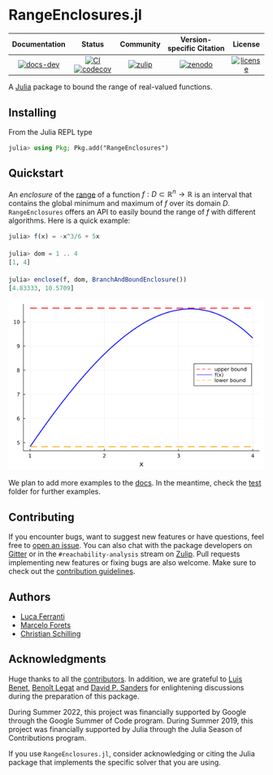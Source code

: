 # RangeEnclosures.jl

| **Documentation** | **Status** | **Community** |**Version-specific Citation** | **License** |
|:-----------------:|:----------:|:-------------:|:----------------------------:|:-----------:|
| [![docs-dev][dev-img]][dev-url] | [![CI][ci-img]][ci-url] [![codecov][cov-img]][cov-url] | [![zulip][chat-img]][chat-url] | [![zenodo][doi-img]][doi-url] | [![license][lic-img]][lic-url] |

[dev-img]: https://img.shields.io/badge/docs-latest-blue.svg
[dev-url]: https://juliareach.github.io/RangeEnclosures.jl/dev/
[ci-img]: https://github.com/JuliaReach/RangeEnclosures.jl/workflows/CI/badge.svg
[ci-url]: https://github.com/JuliaReach/RangeEnclosures.jl/actions/workflows/ci.yml
[cov-img]: https://codecov.io/github/JuliaReach/RangeEnclosures.jl/coverage.svg
[cov-url]: https://app.codecov.io/github/JuliaReach/RangeEnclosures.jl
[chat-img]: https://img.shields.io/badge/zulip-join_chat-brightgreen.svg
[chat-url]: https://julialang.zulipchat.com/#narrow/stream/278609-juliareach
[doi-img]: https://zenodo.org/badge/196427971.svg
[doi-url]: https://zenodo.org/badge/latestdoi/196427971
[lic-img]: https://img.shields.io/github/license/mashape/apistatus.svg
[lic-url]: https://github.com/JuliaReach/RangeEnclosures.jl/blob/master/LICENSE

A [Julia](http://julialang.org) package to bound the range of real-valued functions.

## Installing

From the Julia REPL type

```julia
julia> using Pkg; Pkg.add("RangeEnclosures")
```

## Quickstart

An *enclosure* of the [range](https://en.wikipedia.org/wiki/Range_of_a_function)
of a function $f : D \subset \mathbb{R}^n \to \mathbb{R}$ is an interval that
contains the global minimum and maximum of $f$ over its domain $D$.
`RangeEnclosures` offers an API to easily bound the range of $f$ with different
algorithms. Here is a quick example:

```julia
julia> f(x) = -x^3/6 + 5x

julia> dom = 1 .. 4
[1, 4]

julia> enclose(f, dom, BranchAndBoundEnclosure())
[4.83333, 10.5709]
```

![Example](https://github.com/JuliaReach/RangeEnclosures.jl/blob/master/docs/src/assets//readme_example.png?raw=true)

<!--code to generate plot
using RangeEnclosures, Plots
f(x) = -x^3/6 + 5x
dom = 1 .. 4
b = enclose(f, dom, BranchAndBoundEnclosure())
plot(xlab="x", leg=:right)
plot!(x -> sup(b), 1, 4, c=:red, s=:dash, lw=2, lab="upper bound")
plot!(f, 1, 4, c=:blue, lw=2, lab="f(x)")
plot!(x -> inf(b), c=:orange, s=:dash, lw=2, lab="lower bound")
savefig("readme_example")
-->

We plan to add more examples to the
[docs](http://juliareach.github.io/RangeEnclosures.jl/latest/). In the meantime,
check the [test](https://github.com/JuliaReach/RangeEnclosures.jl/tree/master/test)
folder for further examples.

## Contributing

If you encounter bugs, want to suggest new features or have questions, feel free
to [open an issue](https://github.com/JuliaReach/RangeEnclosures.jl/issues/new).
You can also chat with the package developers on
[Gitter](https://gitter.im/JuliaReach/Lobby?utm_source=badge&utm_medium=badge&utm_campaign=pr-badge&utm_content=badge)
or in the `#reachability-analysis` stream on
[Zulip](https://julialang.zulipchat.com/). Pull requests implementing new
features or fixing bugs are also welcome. Make sure to check out the
[contribution guidelines](https://juliareach.github.io/RangeEnclosures.jl/dev/about/#Contributing-1).

## Authors

- [Luca Ferranti](https://github.com/lucaferranti)
- [Marcelo Forets](https://github.com/mforets)
- [Christian Schilling](https://github.com/schillic)

## Acknowledgments

Huge thanks to all the [contributors](https://github.com/JuliaReach/RangeEnclosures.jl/graphs/contributors). 
In addition, we are grateful to [Luis Benet](https://github.com/lbenet), [Benoît Legat](https://github.com/blegat/) and [David P. Sanders](https://github.com/dpsanders/) for enlightening discussions
during the preparation of this package.

During Summer 2022, this project was financially supported by Google through the
Google Summer of Code program.
During Summer 2019, this project was financially supported by Julia through the
Julia Season of Contributions program.

If you use `RangeEnclosures.jl`, consider acknowledging or citing the Julia package
that implements the specific solver that you are using.
